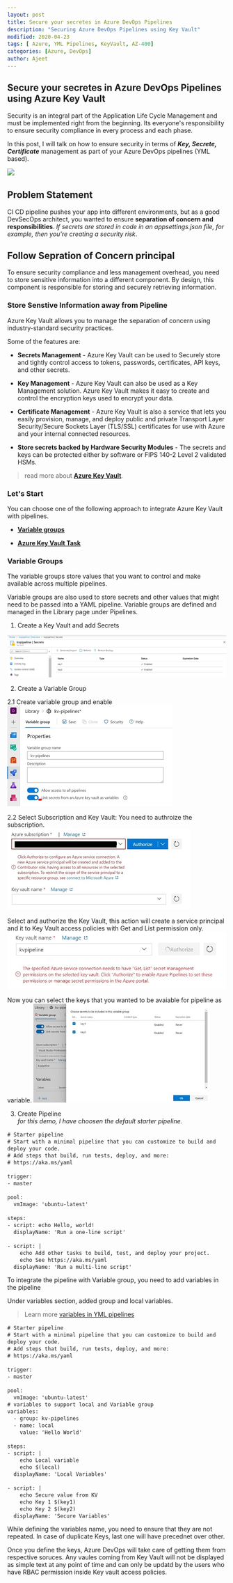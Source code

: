 ```yaml
---
layout: post
title: Secure your secretes in Azure DevOps Pipelines
description: "Securing Azure DevOps Pipelines using Key Vault"
modified: 2020-04-23
tags: [ Azure, YML Pipelines, KeyVault, AZ-400]
categories: [Azure, DevOps]
author: Ajeet
---
```


## Secure your secretes in Azure DevOps Pipelines using Azure Key Vault  

Security is an integral part of the Application Life Cycle Management and must be implemented right from the beginning. Its everyone's responsibility to ensure security compliance in every process and each phase.

In this post, I will talk on how to ensure security in terms of ***Key, Secrete, Certificate*** management as part of your Azure DevOps pipelines (YML based). 

![ ](https://media1.giphy.com/media/JpGRoqJXTqv4f1mrJb/100.webp?cid=ecf05e47d6cfd92788dfc2cd326e5a4af621da17e69257b7&rid=100.webp)

<!--more-->

## Problem Statement

CI CD pipeline pushes your app into different environments, but as a good DevSecOps architect, you wanted to ensure **separation of concern and responsibilities**. *If secrets are stored in code in an appsettings.json file, for example, then you're creating a security risk*.

## Follow Sepration of Concern principal

To ensure security compliance and less management overhead, you need to store sensitive information into a different component.  By design, this component is responsible for storing and securely retrieving information. 

### Store Senstive Information away from Pipeline

Azure Key Vault allows you to manage the separation of concern using industry-standard security practices. 

Some of the features are: 

- **Secrets Management** - Azure Key Vault can be used to Securely store and tightly control access to tokens, passwords, certificates, API keys, and other secrets.

- **Key Management** - Azure Key Vault can also be used as a Key Management solution. Azure Key Vault makes it easy to create and control the encryption keys used to encrypt your data.

- **Certificate Management** - Azure Key Vault is also a service that lets you easily provision, manage, and deploy public and private Transport Layer Security/Secure Sockets Layer (TLS/SSL) certificates for use with Azure and your internal connected resources.

- **Store secrets backed by Hardware Security Modules** - The secrets and keys can be protected either by software or FIPS 140-2 Level 2 validated HSMs.

> read more about [**Azure Key Vault**](https://docs.microsoft.com/en-in/azure/key-vault/general/overview).

### Let's Start

You can choose one of the following approach to integrate Azure Key Vault with pipelines.

- [**Variable groups**](#variables-groups)

- [**Azure Key Vault Task**](#azure-key-vault-task)

### Variable Groups

The variable groups store values that you want to control and make available across multiple pipelines. 

Variable groups are also used to store secrets and other values that might need to be passed into a YAML pipeline. Variable groups are defined and managed in the Library page under Pipelines.

1. Create a Key Vault and add Secrets

![Create KV Secrets](/images/posts/azdo/keyvault.JPG)

2. Create a Variable Group
 
 2.1  Create variable group and enable    
![Create Variable Group](/images/posts/azdo/linkkv.JPG)

  2.2 Select Subscription and Key Vault: You need to authroize the subscription. 
![Link kv](/images/posts/azdo/kvpipeline3.JPG)


Select and authorize the Key Vault, this action will create a service principal and it to Key Vault access policies with Get and List permission only.
![authorize](/images/posts/azdo/selectkv.JPG)

Now you can select the keys that you wanted to be avaiable for pipeline as variable.
![filter](/images/posts/azdo/filter.JPG)

3. Create Pipeline\
*for this demo, I have choosen the default starter pipeline.*

```YML
# Starter pipeline
# Start with a minimal pipeline that you can customize to build and deploy your code.
# Add steps that build, run tests, deploy, and more:
# https://aka.ms/yaml

trigger:
- master

pool:
  vmImage: 'ubuntu-latest'

steps:
- script: echo Hello, world!
  displayName: 'Run a one-line script'

- script: |
    echo Add other tasks to build, test, and deploy your project.
    echo See https://aka.ms/yaml
  displayName: 'Run a multi-line script'
```
To integrate the pipeline with Variable group, you need to add variables in the pipeline

Under variables section, added group and local variables. 
> Learn more [variables in YML pipelines](https://docs.microsoft.com/en-us/azure/devops/pipelines/process/variables?view=azure-devops&tabs=yaml%2Cbatch)

```YML
# Starter pipeline
# Start with a minimal pipeline that you can customize to build and deploy your code.
# Add steps that build, run tests, deploy, and more:
# https://aka.ms/yaml

trigger:
- master

pool:
  vmImage: 'ubuntu-latest'
# variables to support local and Variable group
variables:
  - group: kv-pipelines
  - name: local
    value: 'Hello World'
    
steps:
- script: |
    echo Local variable
    echo $(local)
  displayName: 'Local Variables'

- script: |
    echo Secure value from KV
    echo Key 1 $(key1)
    echo Key 2 $(key2)
  displayName: 'Secure Variables'
```

While defining the variables name, you need to ensure that they are not repeated. In case of duplicate Keys, last one will have precednet over other. 

Once you define the keys, Azure DevOps will take care of getting them from respective soruces. Any vaules coming from Key Vault will not be displayed as simple text at any point of time and can only be updatd by the users who have RBAC permission inside Key vault access policies.
